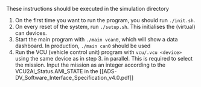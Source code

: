 These instructions should be executed in the simulation directory
1. On the first time you want to run the program, you should run `./init.sh`.
2. On every reset of the system, run `./setup.sh`. This initialises the (virtual) can devices.
3. Start the main program with `./main vcan0`, which will show a data dashboard. In production, `./main can0` should be used
4. Run the VCU (vehicle control unit) program with `vcu/.vcu <device>` using the same device as in step 3. in parallel. This is required to select the mission. Input the mission as an integer according to the VCU2AI_Status.AMI_STATE in the [[ADS-DV_Software_Interface_Specification_v4.0.pdf]]